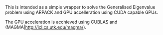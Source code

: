 This is intended as a simple wrapper to solve the Generalised Eigenvalue problem using ARPACK and GPU accelleration using CUDA capable GPUs. 

The GPU acceleration is acchieved using CUBLAS and (MAGMA|http://icl.cs.utk.edu/magma/).